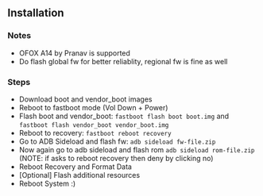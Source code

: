 ## Installation

### Notes
- OFOX A14 by Pranav is supported
- Do flash global fw for better reliablity, regional fw is fine as well

### Steps
- Download boot and vendor_boot images
- Reboot to fastboot mode (Vol Down + Power)
- Flash boot and vendor_boot: `fastboot flash boot boot.img` and `fastboot flash vendor_boot vendor_boot.img`
- Reboot to recovery: `fastboot reboot recovery`
- Go to ADB Sideload and flash fw: `adb sideload fw-file.zip`
- Now again go to adb sideload and flash rom `adb sideload rom-file.zip` (NOTE: if asks to reboot recovery then deny by clicking no)
- Reboot Recovery and Format Data
- [Optional] Flash additional resources
- Reboot System :)